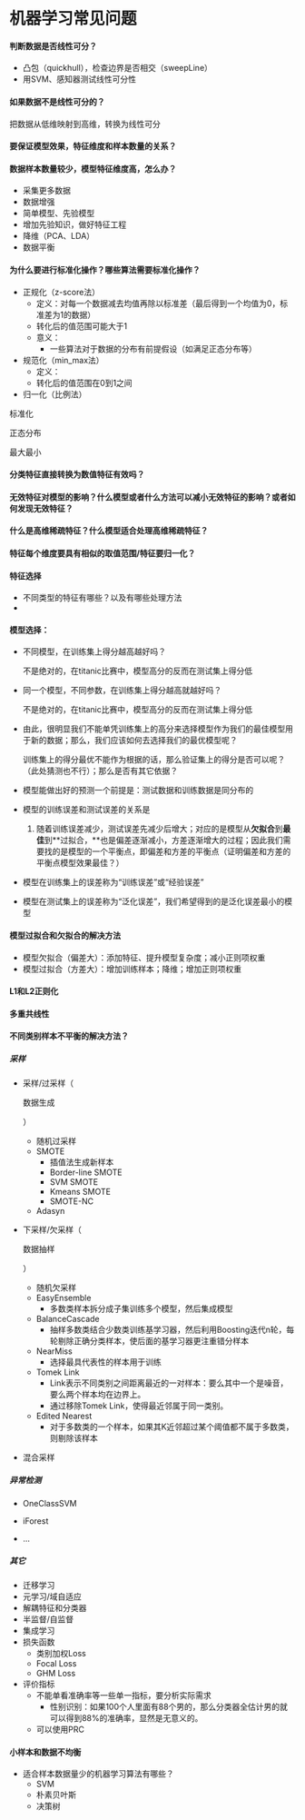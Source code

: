 # 机器学习常见问题



#### 判断数据是否线性可分？

- 凸包（quickhull），检查边界是否相交（sweepLine）
- 用SVM、感知器测试线性可分性

#### 如果数据不是线性可分的？

把数据从低维映射到高维，转换为线性可分

#### 要保证模型效果，特征维度和样本数量的关系？



#### 数据样本数量较少，模型特征维度高，怎么办？

- 采集更多数据
- 数据增强
- 简单模型、先验模型
- 增加先验知识，做好特征工程
- 降维（PCA、LDA）
- 数据平衡

#### 为什么要进行标准化操作？哪些算法需要标准化操作？

- 正规化（z-score法）
  - 定义：对每一个数据减去均值再除以标准差（最后得到一个均值为0，标准差为1的数据）
  - 转化后的值范围可能大于1
  - 意义：
    - 一些算法对于数据的分布有前提假设（如满足正态分布等）
- 规范化（min_max法）
  - 定义：
  - 转化后的值范围在0到1之间
- 归一化（比例法）

标准化

正态分布

最大最小



#### 分类特征直接转换为数值特征有效吗？

#### 无效特征对模型的影响？什么模型或者什么方法可以减小无效特征的影响？或者如何发现无效特征？

#### 什么是高维稀疏特征？什么模型适合处理高维稀疏特征？

#### 特征每个维度要具有相似的取值范围/特征要归一化？

#### 特征选择

- 不同类型的特征有哪些？以及有哪些处理方法
- 

#### 模型选择：

- 不同模型，在训练集上得分越高越好吗？

  不是绝对的，在titanic比赛中，模型高分的反而在测试集上得分低

- 同一个模型，不同参数，在训练集上得分越高就越好吗？

  不是绝对的，在titanic比赛中，模型高分的反而在测试集上得分低

- 由此，很明显我们不能单凭训练集上的高分来选择模型作为我们的最佳模型用于新的数据；那么，我们应该如何去选择我们的最优模型呢？

  训练集上的得分最优不能作为根据的话，那么验证集上的得分是否可以呢？（此处猜测也不行）；那么是否有其它依据？

- 模型能做出好的预测一个前提是：测试数据和训练数据是同分布的

- 模型的训练误差和测试误差的关系是

  1. 随着训练误差减少，测试误差先减少后增大；对应的是模型从**欠拟合**到**最佳**到**过拟合，**也是偏差逐渐减小，方差逐渐增大的过程；因此我们需要找的是模型的一个平衡点，即偏差和方差的平衡点（证明偏差和方差的平衡点模型效果最佳？）

- 模型在训练集上的误差称为“训练误差”或“经验误差”

- 模型在测试集上的误差称为“泛化误差”，我们希望得到的是泛化误差最小的模型

#### 模型过拟合和欠拟合的解决方法

- 模型欠拟合（偏差大）：添加特征、提升模型复杂度；减小正则项权重
- 模型过拟合（方差大）：增加训练样本；降维；增加正则项权重

#### L1和L2正则化

#### 多重共线性

#### 不同类别样本不平衡的解决方法？

##### 采样

- 采样/过采样（

  数据生成

  ）

  - 随机过采样
  - SMOTE
    - 插值法生成新样本
    - Border-line SMOTE
    - SVM SMOTE
    - Kmeans SMOTE
    - SMOTE-NC
  - Adasyn

- 下采样/欠采样（

  数据抽样

  ）

  - 随机欠采样
  - EasyEnsemble
    - 多数类样本拆分成子集训练多个模型，然后集成模型
  - BalanceCascade
    - 抽样多数类结合少数类训练基学习器，然后利用Boosting迭代n轮，每轮剔除正确分类样本，使后面的基学习器更注重错分样本
  - NearMiss
    - 选择最具代表性的样本用于训练
  - Tomek Link
    - Link表示不同类别之间距离最近的一对样本：要么其中一个是噪音，要么两个样本均在边界上。
    - 通过移除Tomek Link，使得最近邻属于同一类别。
  - Edited Nearest
    - 对于多数类的一个样本，如果其K近邻超过某个阈值都不属于多数类，则剔除该样本

- 混合采样

##### 异常检测

- OneClassSVM

- iForest

- ...

##### 其它

- 迁移学习
- 元学习/域自适应
- 解耦特征和分类器
- 半监督/自监督
- 集成学习
- 损失函数
  - 类别加权Loss
  - Focal Loss
  - GHM Loss
- 评价指标
  - 不能单看准确率等一些单一指标，要分析实际需求
    - 性别识别：如果100个人里面有88个男的，那么分类器全估计男的就可以得到88%的准确率，显然是无意义的。
  - 可以使用PRC

#### 小样本和数据不均衡

- 适合样本数据量少的机器学习算法有哪些？
  - SVM
  - 朴素贝叶斯
  - 决策树
